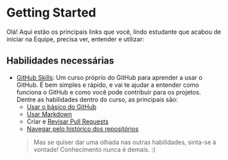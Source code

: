 # Getting Started

Olá! Aqui estão os principais links que você, lindo estudante que acabou de iniciar na Equipe, precisa ver, entender e utilizar:

## Habilidades necessárias

- [GitHub Skills](https://skills.github.com/): Um curso próprio do GitHub para aprender a usar o GitHub. É bem simples e rápido, e vai te ajudar a entender como funciona o GitHub e como você pode contribuir para os projetos.\
Dentre as habilidades dentro do curso, as principais são:
  - [Usar o básico do GitHub](https://github.com/skills/introduction-to-github)
  - [Usar Markdown](https://github.com/skills/communicate-using-markdown)
  - Criar e [Revisar Pull Requests](https://github.com/skills/review-pull-requests)
  - [Navegar pelo histórico dos repositórios](https://github.com/skills/connect-the-dots)
  > Mas se quiser dar uma olhada nas outras habilidades, sinta-se à vontade! Conhecimento nunca é demais. :)
